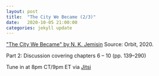 ```yaml
---
layout: post
title:  "The City We Became (2/3)"
date:   2020-10-05 21:00:00
categories: jekyll update
---
```


["The City We Became" by N. K. Jemisin](https://bookshop.org/a/13448/9780316509848) Source: Orbit, 2020. 

Part 2: Discussion covering chapters 6 – 10 (pp. 139–290)

Tune in at 8pm CT/9pm ET via [Jitsi](https://meet.jit.si/CivicTechBookClub)
